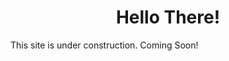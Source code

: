 <h1 align='center'> Hello There! </h1>
<div> 
  <p>
    This site is under construction. Coming Soon!
  </p>
</div>
